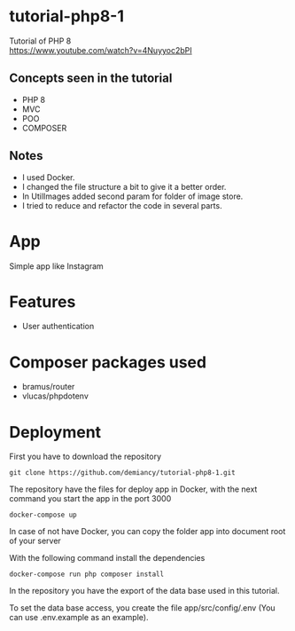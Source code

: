 # tutorial-php8-1
Tutorial of PHP 8  
https://www.youtube.com/watch?v=4Nuyyoc2bPI

## Concepts seen in the tutorial 
* PHP 8
* MVC
* POO
* COMPOSER

## Notes
* I used Docker.
* I changed the file structure a bit to give it a better order.
* In UtilImages added second param for folder of image store.
* I tried to reduce and refactor the code in several parts.

# App
Simple app like Instagram

# Features
* User authentication

# Composer packages used
* bramus/router
* vlucas/phpdotenv

# Deployment

First you have to download the repository 

    git clone https://github.com/demiancy/tutorial-php8-1.git

The repository have the files for deploy app in Docker, with the next command you start the app in the port 3000

    docker-compose up

In case of not have Docker, you can copy the folder app into document root of your server

With the following command install the dependencies 

    docker-compose run php composer install

In the repository you have the export of the data base used in this tutorial.

To set the data base access, you create the file app/src/config/.env (You can use .env.example as an example).